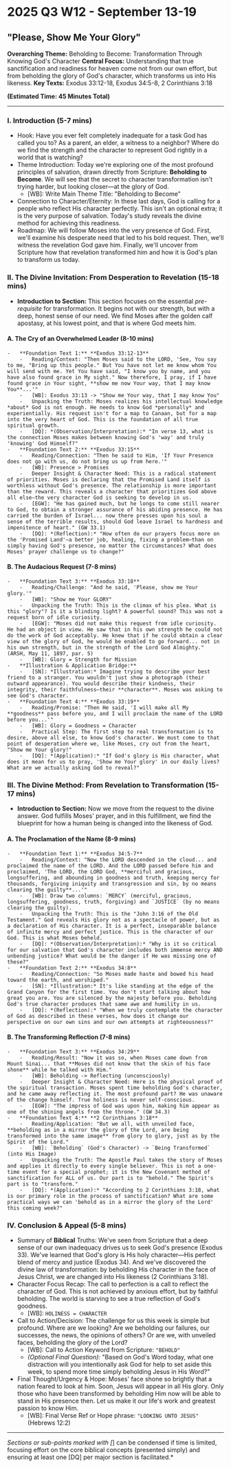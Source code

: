 # 2025 Q3 W12 - September 13-19
## "Please, Show Me Your Glory"

**Overarching Theme:** Beholding to Become: Transformation Through Knowing God's Character
**Central Focus:** Understanding that true sanctification and readiness for heaven come not from our own effort, but from beholding the glory of God's character, which transforms us into His likeness.
**Key Texts:** Exodus 33:12-18, Exodus 34:5-8, 2 Corinthians 3:18

**(Estimated Time: 45 Minutes Total)**

---

### I. Introduction (5-7 mins)
-   Hook: Have you ever felt completely inadequate for a task God has called you to? As a parent, an elder, a witness to a neighbor? Where do we find the strength and the character to represent God rightly in a world that is watching?
-   Theme Introduction: Today we're exploring one of the most profound principles of salvation, drawn directly from Scripture: **Beholding to Become**. We will see that the secret to character transformation isn't trying harder, but looking closer—at the glory of God.
    -   [WB]: Write Main Theme Title: "Beholding to Become"
-   Connection to Character/Eternity: In these last days, God is calling for a people who reflect His character perfectly. This isn't an optional extra; it is the very purpose of salvation. Today's study reveals the divine method for achieving this readiness.
-   Roadmap: We will follow Moses into the very presence of God. First, we'll examine his desperate need that led to his bold request. Then, we'll witness the revelation God gave him. Finally, we'll uncover from Scripture how that revelation transformed him and how it is God's plan to transform us today.

### II. The Divine Invitation: From Desperation to Revelation (15-18 mins)
-   **Introduction to Section:** This section focuses on the essential *pre-requisite* for transformation. It begins not with our strength, but with a deep, honest sense of our need. We find Moses after the golden calf apostasy, at his lowest point, and that is where God meets him.

#### A. The Cry of an Overwhelmed Leader (8-10 mins)
    -   **Foundation Text 1:** **Exodus 33:12-13**
        -   Reading/Context: "Then Moses said to the LORD, 'See, You say to me, "Bring up this people." But You have not let me know whom You will send with me. Yet You have said, "I know you by name, and you have also found grace in My sight." Now therefore, I pray, if I have found grace in Your sight, **show me now Your way, that I may know You**...'"
        -   [WB]: Exodus 33:13 -> "Show me Your way, that I may know You"
        -   Unpacking the Truth: Moses realizes his intellectual knowledge *about* God is not enough. He needs to know God *personally* and experientially. His request isn't for a map to Canaan, but for a map into the very heart of God. This is the foundation of all true spiritual growth.
        -   [DQ]: *(Observation/Interpretation):* "In verse 13, what is the connection Moses makes between knowing God's 'way' and truly 'knowing' God Himself?"
    -   **Foundation Text 2:** **Exodus 33:15**
        -   Reading/Connection: "Then he said to Him, 'If Your Presence does not go with us, do not bring us up from here.'"
        -   [WB]: Presence > Promises
        -   Deeper Insight & Character Need: This is a radical statement of priorities. Moses is declaring that the Promised Land itself is worthless without God's presence. The relationship is more important than the reward. This reveals a character that prioritizes God above all else—the very character God is seeking to develop in us.
        -   [EGW]: "He has gained much, but he longs to come still nearer to God, to obtain a stronger assurance of his abiding presence. He has carried the burden of Israel... now there presses upon his soul a sense of the terrible results, should God leave Israel to hardness and impenitence of heart." (GW 33.1)
        -   [DQ]: *(Reflection):* "How often do our prayers focus more on the 'Promised Land'—a better job, healing, fixing a problem—than on simply having God's presence, no matter the circumstances? What does Moses' prayer challenge us to change?"

#### B. The Audacious Request (7-8 mins)
    -   **Foundation Text 3:** **Exodus 33:18**
        -   Reading/Challenge: "And he said, 'Please, show me Your glory.'"
        -   [WB]: "Show me Your GLORY"
        -   Unpacking the Truth: This is the climax of his plea. What is this "glory"? Is it a blinding light? A powerful sound? This was not a request born of idle curiosity.
        -   [EGW]: "Moses did not make this request from idle curiosity. He had an object in view. He saw that in his own strength he could not do the work of God acceptably. He knew that if he could obtain a clear view of the glory of God, he would be enabled to go forward... not in his own strength, but in the strength of the Lord God Almighty." (ARSH, May 11, 1897, par. 5)
        -   [WB]: Glory = Strength for Mission
    -   **Illustration & Application Bridge:**
        -   [SN]: *Illustration:* Imagine trying to describe your best friend to a stranger. You wouldn't just show a photograph (their outward appearance). You would describe their kindness, their integrity, their faithfulness—their **character**. Moses was asking to see God's character.
    -   **Foundation Text 4:** **Exodus 33:19**
        -   Reading/Promise: "Then He said, 'I will make all My **goodness** pass before you, and I will proclaim the name of the LORD before you...'"
        -   [WB]: Glory = Goodness = Character
        -   Practical Step: The first step to real transformation is to desire, above all else, to know God's character. We must come to that point of desperation where we, like Moses, cry out from the heart, "Show me Your glory!"
        -   [DQ]: *(Application):* "If God's glory is His character, what does it mean for us to pray, 'Show me Your glory' in our daily lives? What are we actually asking God to reveal?"

### III. The Divine Method: From Revelation to Transformation (15-17 mins)
-   **Introduction to Section:** Now we move from the request to the divine answer. God fulfills Moses' prayer, and in this fulfillment, we find the blueprint for how a human being is changed into the likeness of God.

#### A. The Proclamation of the Name (8-9 mins)
    -   **Foundation Text 1:** **Exodus 34:5-7**
        -   Reading/Context: "Now the LORD descended in the cloud... and proclaimed the name of the LORD. And the LORD passed before him and proclaimed, 'The LORD, the LORD God, **merciful and gracious, longsuffering, and abounding in goodness and truth, keeping mercy for thousands, forgiving iniquity and transgression and sin, by no means clearing the guilty**...'"
        -   [WB]: Draw two columns: `MERCY` (merciful, gracious, longsuffering, goodness, truth, forgiving) and `JUSTICE` (by no means clearing the guilty).
        -   Unpacking the Truth: This is the "John 3:16 of the Old Testament." God reveals His glory not as a spectacle of power, but as a declaration of His character. It is a perfect, inseparable balance of infinite mercy and perfect justice. This is the character of our God. This is what Moses beheld.
        -   [DQ]: *(Observation/Interpretation):* "Why is it so critical for our salvation that God's character includes both immense mercy AND unbending justice? What would be the danger if He was missing one of these?"
    -   **Foundation Text 2:** **Exodus 34:8**
        -   Reading/Connection: "So Moses made haste and bowed his head toward the earth, and worshiped."
        -   [SN]: *Illustration:* It's like standing at the edge of the Grand Canyon for the first time. You don't start talking about how great you are. You are silenced by the majesty before you. Beholding God's true character produces that same awe and humility in us.
        -   [DQ]: *(Reflection):* "When we truly contemplate the character of God as described in these verses, how does it change our perspective on our own sins and our own attempts at righteousness?"

#### B. The Transforming Reflection (7-8 mins)
    -   **Foundation Text 3:** **Exodus 34:29**
        -   Reading/Result: "Now it was so, when Moses came down from Mount Sinai... that **Moses did not know that the skin of his face shone** while he talked with Him."
        -   [WB]: Beholding -> Reflecting (unconsciously)
        -   Deeper Insight & Character Need: Here is the physical proof of the spiritual transaction. Moses spent time beholding God's character, and he came away reflecting it. The most profound part? He was unaware of the change himself. True holiness is never self-conscious.
        -   [EGW]: "The impress of God was upon him, making him appear as one of the shining angels from the throne." (GW 34.3)
    -   **Foundation Text 4:** **2 Corinthians 3:18**
        -   Reading/Application: "But we all, with unveiled face, **beholding as in a mirror the glory of the Lord, are being transformed into the same image** from glory to glory, just as by the Spirit of the Lord."
        -   [WB]: `Beholding` (God's Character) -> `Being Transformed` (into His Image)
        -   Unpacking the Truth: The Apostle Paul takes the story of Moses and applies it directly to every single believer. This is not a one-time event for a special prophet; it is the New Covenant method of sanctification for ALL of us. Our part is to "behold." The Spirit's part is to "transform."
        -   [DQ]: *(Application):* "According to 2 Corinthians 3:18, what is our primary role in the process of sanctification? What are some practical ways we can 'behold as in a mirror the glory of the Lord' this coming week?"

### IV. Conclusion & Appeal (5-8 mins)
-   Summary of **Biblical** Truths: We've seen from Scripture that a deep sense of our own inadequacy drives us to seek God's presence (Exodus 33). We've learned that God's glory is His holy character—His perfect blend of mercy and justice (Exodus 34). And we've discovered the divine law of transformation: by beholding His character in the face of Jesus Christ, we are changed into His likeness (2 Corinthians 3:18).
-   Character Focus Recap: The call to perfection is a call to reflect the character of God. This is not achieved by anxious effort, but by faithful beholding. The world is starving to see a true reflection of God's goodness.
    -   [WB]: `HOLINESS = CHARACTER`
-   Call to Action/Decision: The challenge for us this week is simple but profound. Where are we looking? Are we beholding our failures, our successes, the news, the opinions of others? Or are we, with unveiled faces, beholding the glory of the Lord?
    -   [WB]: Call to Action Keyword from Scripture: ```"BEHOLD"```
    -   *(Optional Final Question):* "Based on God's Word today, what one distraction will you intentionally ask God for help to set aside this week, to spend more time simply beholding Jesus in His Word?"
-   Final Thought/Urgency & Hope: Moses' face shone so brightly that a nation feared to look at him. Soon, Jesus will appear in all His glory. Only those who have been transformed by beholding Him now will be able to stand in His presence then. Let us make it our life's work and greatest passion to know Him.
    -   [WB]: Final Verse Ref or Hope phrase: ```"LOOKING UNTO JESUS"``` (Hebrews 12:2)

---
*Sections or sub-points marked with [*] can be condensed if time is limited, focusing effort on the core biblical concepts (presented simply) and ensuring at least one [DQ] per major section is facilitated.*